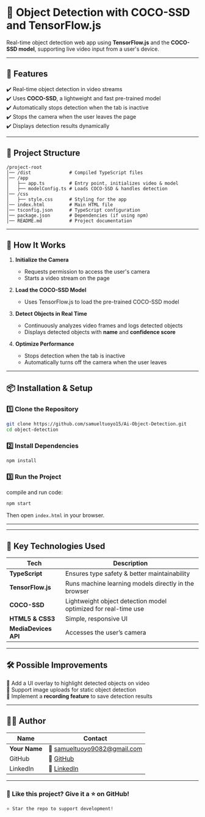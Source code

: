 # 📌 Object Detection with COCO-SSD and TensorFlow.js

Real-time object detection web app using **TensorFlow.js** and the **COCO-SSD model**, supporting live video input from a user's device.

---

## 🚀 Features

✔️ Real-time object detection in video streams  
✔️ Uses **COCO-SSD**, a lightweight and fast pre-trained model  
✔️ Automatically stops detection when the tab is inactive  
✔️ Stops the camera when the user leaves the page  
✔️ Displays detection results dynamically  

---

## 📂 Project Structure

```
/project-root
│── /dist              # Compiled TypeScript files
│── /app
│   ├── app.ts         # Entry point, initializes video & model
│   ├── modelConfig.ts # Loads COCO-SSD & handles detection
│── /css
│   ├── style.css      # Styling for the app
│── index.html         # Main HTML file
│── tsconfig.json      # TypeScript configuration
│── package.json       # Dependencies (if using npm)
│── README.md          # Project documentation
```

---

## 📜 How It Works

1. **Initialize the Camera**  
   - Requests permission to access the user's camera  
   - Starts a video stream on the page  

2. **Load the COCO-SSD Model**  
   - Uses TensorFlow.js to load the pre-trained COCO-SSD model  

3. **Detect Objects in Real Time**  
   - Continuously analyzes video frames and logs detected objects  
   - Displays detected objects with **name** and **confidence score**  

4. **Optimize Performance**  
   - Stops detection when the tab is inactive  
   - Automatically turns off the camera when the user leaves  

---

## 📦 Installation & Setup

### 1️⃣ Clone the Repository

```sh
git clone https://github.com/samueltuoyo15/Ai-Object-Detection.git
cd object-detection
```

### 2️⃣ Install Dependencies

```sh
npm install
```

### 3️⃣ Run the Project

compile and run code:

```sh
npm start
```

Then open `index.html` in your browser.

---

---

## 🎯 Key Technologies Used

| Tech               | Description                                      |
|--------------------|--------------------------------------------------|
| **TypeScript**     | Ensures type safety & better maintainability    |
| **TensorFlow.js**  | Runs machine learning models directly in the browser |
| **COCO-SSD**      | Lightweight object detection model optimized for real-time use |
| **HTML5 & CSS3**   | Simple, responsive UI                           |
| **MediaDevices API** | Accesses the user’s camera                    |

---

## 🛠 Possible Improvements

🔹 Add a UI overlay to highlight detected objects on video  
🔹 Support image uploads for static object detection  
🔹 Implement a **recording feature** to save detection results  

---

## 👨‍💻 Author

| Name          | Contact                                      |
|--------------|----------------------------------------------|
| **Your Name** | 📧 samueltuoyo9082@gmail.com |
| GitHub       | 🐙 [GitHub](https://github.com/samueluoyo15) |
| LinkedIn     | 🔗 [LinkedIn](https://www.linkedin.com/in/samuel-tuoyo-%F0%9F%93%A2-8568b62b6) |

---

### 📢 Like this project? Give it a ⭐ on GitHub!

```md
⭐ Star the repo to support development!
```
